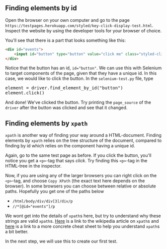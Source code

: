 ## Finding elements by id
Open the browser on your own computer and go to the page `https://testpages.herokuapp.com/styled/key-click-display-test.html`. Inspect the website by using the developer tools for your browser of choice.

You'll see that there is a part that looks something like this:

```html
<div id="events">
    <input id="button" type="button" value="click me" class="styled-click-button">
</div>
```

Notice that the button has an id, `id="button"`. We can use this with Selenium to target components of the page, given that they have a unique id. In this case, we would like to click the button. In the `selenium-test.py` file, type

<pre class="file" data-filename="selenium-test.py">
element = driver.find_element_by_id("button")
element.click()
</pre>

And done! We've clicked the button. Try printing the `page_source` of the `driver` after the button was clicked and see that it changed.

## Finding elements by `xpath`
`xpath` is another way of finding your way around a HTML-document. Finding elements by `xpath` relies on the tree structure of the document, compared to finding by id which relies on the component having a unique id.

Again, go to the same test page as before. If you click the button, you'll notice you get a `<p>`-tag that says _click_. Try finding this `<p>`-tag in the HTML-tree in the inspector.

Now, if you are using any of the larger browsers you can right click on the `<p>`-tag, and choose `Copy XPath` (the exact text here depends on the browser). In some browsers you can choose between relative or absolute paths. Hopefully you get one of the paths below

* `/html/body/div/div[3]/div/p`
* `//*[@id="events"]/p`

We wont get into the details of `xpath`s here, but try to understand why these strings are valid `xpath`s. [Here](https://en.wikipedia.org/wiki/XPath) is a link to the wikipedia article on `xpath`s and [here](https://devhints.io/xpath) is a link to a more concrete cheat sheet to help you understand `xpath`s a bit better.

In the next step, we will use this to create our first test.
